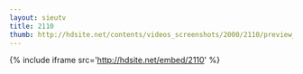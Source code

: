 ```yaml
---
layout: sieutv
title: 2110
thumb: http://hdsite.net/contents/videos_screenshots/2000/2110/preview_360p.mp4.jpg
---
```

{% include iframe src='http://hdsite.net/embed/2110' %}
 
